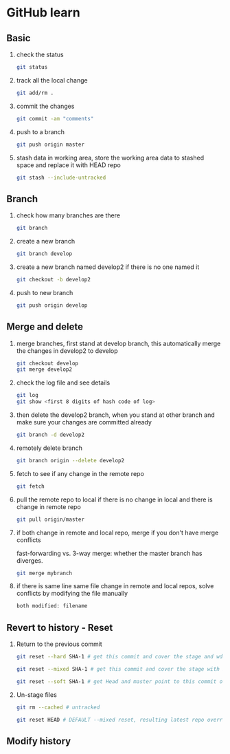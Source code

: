 # GitHub learn

## Basic

1. check the status

   ``` bash
   git status
   ```

2. track all the local change

   ```bash
   git add/rm .
   ```

3. commit the changes

   ```bash
   git commit -am "comments"
   ```

4. push to a branch

   ```bash
   git push origin master
   ```

5. stash data in working area, store the working area data to stashed space and replace it with HEAD repo

   ```bash
   git stash --include-untracked
   ```

   

## Branch 

1. check how many branches are there

   ```bash
   git branch
   ```

2. create a new branch

   ```bash
   git branch develop
   ```

3. create a new branch named develop2 if there is no one named it

   ```bash
   git checkout -b develop2
   ```

3. push to new branch

   ```bash
   git push origin develop
   ```

## Merge and delete

1. merge branches, first stand at develop branch, this automatically merge the changes in develop2 to develop

   ```bash
   git checkout develop
   git merge develop2
   ```

2. check the log file and see details

   ```bash
   git log
   git show <first 8 digits of hash code of log>
   ```

3. then delete the develop2 branch, when you stand at other branch and make sure your changes are committed already

   ```bash	git branch -d develop2
   git branch -d develop2
   ```

4. remotely delete branch

   ``` bash
   git branch origin --delete develop2
   ```


5. fetch to see if any change in the remote repo

   ```bash
   git fetch
   ```

6. pull the remote repo to local if there is no change in local and there is change in remote repo

   ```bash
   git pull origin/master
   ```

7. if both change in remote and local repo, merge if you don't have merge conflicts

   fast-forwarding vs. 3-way merge: whether the master branch has diverges.

   ```bash
   git merge mybranch
   ```

8. if there is same line same file change in remote and local repos, solve conflicts by modifying the file manually

   ```bash
   both modified: filename
   ```

## Revert to history - Reset

1. Return to the previous commit

   ```bash
   git reset --hard SHA-1 # get this commit and cover the stage and wd with it
   ```

   ```bash
   git reset --mixed SHA-1 # get this commit and cover the stage with it only
   ```

   ```bash
   git reset --soft SHA-1 # get Head and master point to this commit only
   ```

2. Un-stage files

   ```bash
   git rm --cached # untracked
   ```

   ```bash
   git reset HEAD # DEFAULT --mixed reset, resulting latest repo override staged file like above 1.2 line, HEAD points to the latest commit
   ```

   

## Modify history